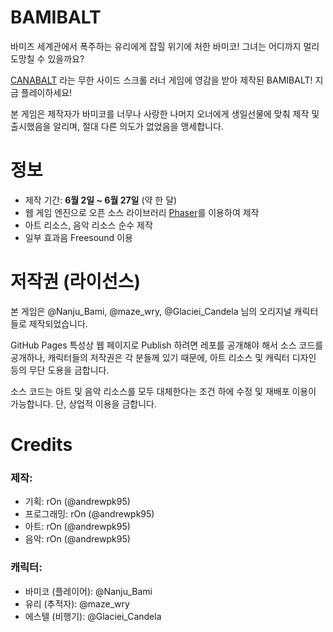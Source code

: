 # BAMIBALT

바미즈 세계관에서 폭주하는 유리에게 잡힐 위기에 처한 바미코! 그녀는 어디까지 멀리 도망칠 수 있을까요?

[CANABALT](http://canabalt.com/) 라는 무한 사이드 스크롤 러너 게임에 영감을 받아 제작된 BAMIBALT! 지금 플레이하세요!

본 게임은 제작자가 바미코를 너무나 사랑한 나머지 오너에게 생일선물에 맞춰 제작 및 출시했음을 알리며, 절대 다른 의도가 없었음을 맹세합니다. 

# 정보

* 제작 기간: **6월 2일 ~ 6월 27일** (약 한 달)
* 웹 게임 엔진으로 오픈 소스 라이브러리 [Phaser](https://github.com/photonstorm/phaser)를 이용하여 제작
* 아트 리소스, 음악 리소스 순수 제작
* 일부 효과음 Freesound 이용

# 저작권 (라이선스)

본 게임은 @Nanju_Bami, @maze_wry, @Glaciei_Candela 님의 오리지널 캐릭터들로 제작되었습니다.

GitHub Pages 특성상 웹 페이지로 Publish 하려면 레포를 공개해야 해서 소스 코드를 공개하나, 캐릭터들의 저작권은 각 분들께 있기 때문에, 아트 리소스 및 캐릭터 디자인 등의 무단 도용을 금합니다. 

소스 코드는 아트 및 음악 리소스를 모두 대체한다는 조건 하에 수정 및 재배포 이용이 가능합니다. 단, 상업적 이용을 금합니다. 

# Credits
### 제작:
* 기획: rOn (@andrewpk95)
* 프로그래밍: rOn (@andrewpk95)
* 아트: rOn (@andrewpk95)
* 음악: rOn (@andrewpk95)

### 캐릭터:
* 바미코 (플레이어): @Nanju_Bami
* 유리 (추적자): @maze_wry
* 에스텔 (비행기): @Glaciei_Candela